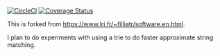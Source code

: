 [![CircleCI](https://circleci.com/gh/brendanlong/ocaml-trie.svg?style=shield)](https://circleci.com/gh/brendanlong/ocaml-trie)
[![Coverage Status](https://coveralls.io/repos/github/brendanlong/ocaml-trie/badge.svg?branch=master)](https://coveralls.io/github/brendanlong/ocaml-trie?branch=master)

This is forked from <https://www.lri.fr/~filliatr/software.en.html>.

I plan to do experiments with using a trie to do faster approximate string matching.
